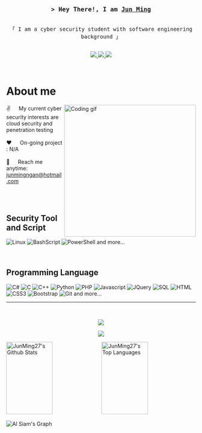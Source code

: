 <!-- Introduction  -->
<h3 align="center">
        <samp>&gt; Hey There!, I am
                <b><a target="_blank" href="https://alsiam.com">Jun Ming</a></b>
        </samp>
</h3>


<p align="center"> 
  <samp>
    <br>
    「 I am a cyber security student with software engineering background </b> 」
    <br>
    <br>
  </samp>
</p>

<p align="center">
<!--  <a href="" target="blank">
  <img src="https://img.shields.io/badge/Website-DC143C?style=for-the-badge&logo=medium&logoColor=white" />
 </a> -->
 <a href="https://www.linkedin.com/in/ngan-jun-ming-1829b0254/" target="_blank">
  <img src="https://img.shields.io/badge/LinkedIn-0077B5?style=for-the-badge&logo=linkedin&logoColor=white"/>
 </a>
<!--  <a href="https://twitter.com/alsiam_dev" target="_blank">
  <img src="https://img.shields.io/badge/Twitter-1DA1F2?style=for-the-badge&logo=twitter&logoColor=white" />
 </a> -->
 <a href="https://www.instagram.com/juz_junming/" target="_blank">
  <img src="https://img.shields.io/badge/Instagram-fe4164?style=for-the-badge&logo=instagram&logoColor=white"  />
 </a> 
 <a href="https://www.facebook.com/junmingngan/" target="_blank">
  <img src="https://img.shields.io/badge/Facebook-20BEFF?&style=for-the-badge&logo=facebook&logoColor=white" />
  </a> 
</p>
<br />

<!-- About Section -->
 # About me
 
<p>
 <img align="right" width="350" src="/assets/programmer.gif" alt="Coding gif" />
  
 ✌️ &emsp; My current cyber security interests are cloud security and penetration testing <br/><br/>
 ❤️ &emsp; On-going project : N/A <br/><br/>
 📧 &emsp; Reach me anytime: junmingngan@hotmail.com <br/><br/>

</p>

<br/>

## Security Tool and Script
![Linux](https://img.shields.io/badge/Kali_Linux-557C94?style=for-the-badge&logo=kali-linux&logoColor=white)
![BashScript](https://img.shields.io/badge/Shell_Script-121011?style=for-the-badge&logo=gnu-bash&logoColor=white)
![PowerShell](https://img.shields.io/badge/Powershell-2CA5E0?style=for-the-badge&logo=powershell&logoColor=white)
  and more...

<br/>

## Programming Language
![C#](https://img.shields.io/badge/C%23-239120?style=for-the-badge&logo=c-sharp&logoColor=white)
![C](https://img.shields.io/badge/C-00599C?style=for-the-badge&logo=c&logoColor=white)
![C++](https://img.shields.io/badge/C%2B%2B-00599C?style=for-the-badge&logo=c%2B%2B&logoColor=white)
![Python](https://img.shields.io/badge/Python-14354C?style=for-the-badge&logo=python&logoColor=white)
![PHP](https://img.shields.io/badge/PHP-777BB4?style=for-the-badge&logo=php&logoColor=white)
![Javascript](https://img.shields.io/badge/Javascript-F0DB4F?style=for-the-badge&labelColor=black&logo=javascript&logoColor=F0DB4F)
![JQuery](https://img.shields.io/badge/jQuery-0769AD?style=for-the-badge&logo=jquery&logoColor=white)
![SQL](https://img.shields.io/badge/MySQL-00000F?style=for-the-badge&logo=mysql&logoColor=white)
![HTML](https://img.shields.io/badge/HTML5-E34F26?style=for-the-badge&logo=html5&logoColor=white)
![CSS3](https://img.shields.io/badge/CSS3-1572B6?style=for-the-badge&logo=css3&logoColor=white)
![Bootstrap](https://img.shields.io/badge/Bootstrap-563D7C?style=for-the-badge&logo=bootstrap&logoColor=white)
![Git](https://img.shields.io/badge/Git-F05032?style=for-the-badge&logo=git&logoColor=white)
  and more...
<br/>
<hr/>
<br/>

<p align="center">
  <a href="https://github.com/JunMing27">
    <img src="https://github-readme-streak-stats.herokuapp.com/?user=JunMing27&theme=radical&border=7F3FBF&background=0D1117" />
  </a>
</p>

<p align="center">
  <a href="https://github.com/JunMing27">
    <img src="https://github-profile-summary-cards.vercel.app/api/cards/profile-details?username=JunMing27&theme=radical" />
  </a>
</p>

<a> 
    <a href="https://github.com/JunMing27"><img alt="JunMing27's Github Stats" src="https://denvercoder1-github-readme-stats.vercel.app/api?username=JunMing27&show_icons=true&count_private=true&theme=react&border_color=7F3FBF&bg_color=0D1117&title_color=F85D7F&icon_color=F8D866" height="192px" width="49.5%"/></a>
  <a href="https://github.com/JunMing27"><img alt="JunMing27's Top Languages" src="https://denvercoder1-github-readme-stats.vercel.app/api/top-langs/?username=JunMing27&langs_count=8&layout=compact&theme=react&border_color=7F3FBF&bg_color=0D1117&title_color=F85D7F&icon_color=F8D866" height="192px" width="49.5%"/></a>
  <br/>
</a>

![Al Siam's Graph](https://github-readme-activity-graph.vercel.app/graph?username=JunMing27&custom_title=JunMing27's%20GitHub%20Activity%20Graph&bg_color=0D1117&color=7F3FBF&line=7F3FBF&point=7F3FBF&area_color=FFFFFF&title_color=FFFFFF&area=true)
